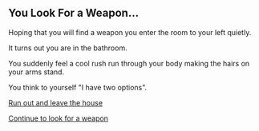## You Look For a Weapon...

 Hoping that you will find a weapon you enter the room to your left quietly. 

It turns out you are in the bathroom. 

You suddenly feel a cool rush run through your body making the hairs on your arms stand. 

You think to yourself "I have two options".

[Run out and leave the house](run-out.md) 

[Continue to look for a weapon](continued-search-weapon.md)